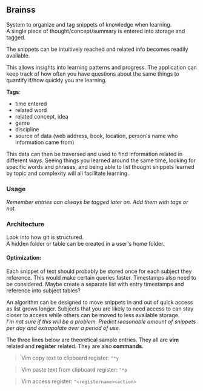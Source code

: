 ## Brainss

System to organize and tag snippets of knowledge when learning.  
A single piece of thought/concept/summary is entered into storage and tagged.  

The snippets can be intuitively reached and related info becomes readily
available.  

This allows insights into learning patterns and progress. The application
can keep track of how often you have questions about the same things to
quantify if/how quickly you are learning.  

**Tags**:  
 - time entered
 - related word
 - related concept, idea
 - genre
 - discipline
 - source of data
   (web address, book, location, person's name who information came from)

This data can then be traversed and used to find information related in
different ways. Seeing things you learned around the same time, looking for specific words and
phrases, and being able to list thought snippets learned by topic and complexity
will all facilitate learning.  


### Usage
*Remember entries can always be tagged later on. Add them with tags or not.*

### Architecture

Look into how git is structured.  
A hidden folder or table can be created in a user's home folder.  

#### **Optimization**:
Each snippet of text should probably be stored once for each subject they
reference. This would make certain queries faster.
Timestamps also need to be considered. Maybe create a separate list with entry
timestamps and reference into subject tables?

An algorithm can be designed to move snippets in and out of quick access as list
grows longer. Subjects that you are likely to need access to can stay closer to
access while others can be moved to less available storage.  
*I'm not sure if this will be a problem. Predict reasonable amount of snippets per day and extrapolate over a period of use.*

The three lines below are theoretical sample entries. They all are **vim**
related and **register** related. They are also **commands**.

> Vim copy text to clipboard register: `"*y`  

> Vim paste text from clipboard register: `"*p`  

> Vim access register: `"<registername><action>`  

